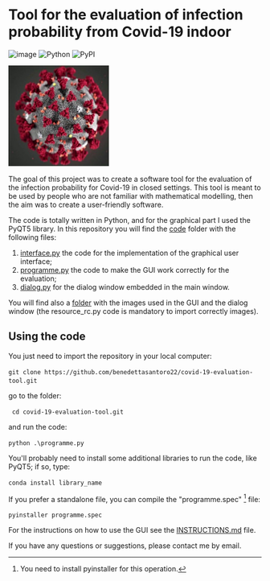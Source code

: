 
# Tool for the evaluation of infection probability from Covid-19 indoor
![image](http://ForTheBadge.com/images/badges/made-with-python.svg)
![Python](https://img.shields.io/badge/python-3.9.12-blue.svg)
![PyPI](https://img.shields.io/pypi/pyversions/PyInstaller?style=for-the-badge")

<img
  src="/code/IMMAGINI-GUI/corona-virus.jpg"
  alt="Alt text"
  title=""
  style="float right;width:200px;height:200px">


The goal of this project was to create a software tool
for the evaluation of the infection probability for Covid-19 in closed settings.
This tool is meant to be used by people who are not familiar with mathematical modelling, then the aim
was to create a user-friendly software.

The code is totally written in Python, and for the graphical part I used the PyQT5 library.
In this repository you will find the [code](code) folder with the following files:
1. [interface.py](code/interface.py) the code for the implementation of the graphical user interface;
2. [programme.py](code/programme.py) the code to make the GUI work correctly for the evaluation;
3. [dialog.py](code/dialog.py) for the dialog window embedded in the main window.

You will find also a [folder](code/IMMAGINI-GUI) with the images used in the GUI and the dialog window (the resource_rc.py code is mandatory to import correctly images).

## Using the code
You just need to import the repository in your local computer:

` git clone https://github.com/benedettasantoro22/covid-19-evaluation-tool.git `

go to the folder:

`  cd covid-19-evaluation-tool.git `

and run the code:

` python .\programme.py `

You'll probably need to install some additional libraries to run the code, like PyQT5; if so, type:

` conda install library_name `

If you prefer a standalone file, you can compile the "programme.spec" [^1] file:

`pyinstaller programme.spec  `                                   

For the instructions on how to use the GUI see the [INSTRUCTIONS.md](code/INSTRUCTIONS.md) file.

If you have any questions or suggestions, please contact me by email. 

[^1]: You need to install pyinstaller for this operation.


